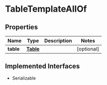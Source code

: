 

# TableTemplateAllOf


## Properties

Name | Type | Description | Notes
------------ | ------------- | ------------- | -------------
**table** | [**Table**](Table.md) |  |  [optional]


## Implemented Interfaces

* Serializable



